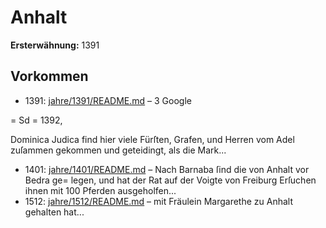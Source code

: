 # Anhalt

**Ersterwähnung:** 1391

## Vorkommen
- 1391: [jahre/1391/README.md](../jahre/1391/README.md) – 3
Google


= Sd =
1392,

Dominica Judica find hier viele Fürſten, Grafen,
und Herren vom Adel zuſammen gekommen und geteidingt,
als die Mark...
- 1401: [jahre/1401/README.md](../jahre/1401/README.md) – Nach Barnaba ſind die von Anhalt vor Bedra ge=
legen, und hat der Rat auf der Voigte von Freiburg
Erſuchen ihnen mit 100 Pferden ausgeholfen...
- 1512: [jahre/1512/README.md](../jahre/1512/README.md) – mit Fräulein Margarethe zu Anhalt gehalten hat...
